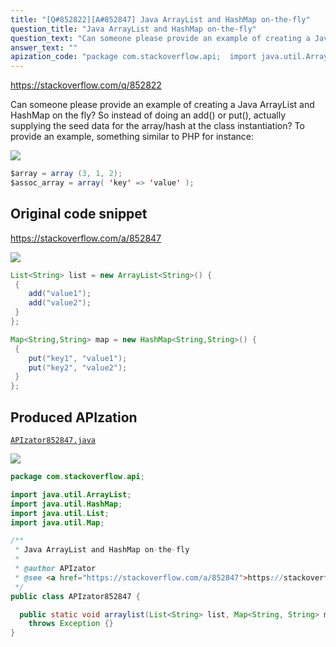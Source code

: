 ```yaml
---
title: "[Q#852822][A#852847] Java ArrayList and HashMap on-the-fly"
question_title: "Java ArrayList and HashMap on-the-fly"
question_text: "Can someone please provide an example of creating a Java ArrayList and HashMap on the fly? So instead of doing an add() or put(), actually supplying the seed data for the array/hash at the class instantiation? To provide an example, something similar to PHP for instance:"
answer_text: ""
apization_code: "package com.stackoverflow.api;  import java.util.ArrayList; import java.util.HashMap; import java.util.List; import java.util.Map;  /**  * Java ArrayList and HashMap on-the-fly  *  * @author APIzator  * @see <a href=\"https://stackoverflow.com/a/852847\">https://stackoverflow.com/a/852847</a>  */ public class APIzator852847 {    public static void arraylist(List<String> list, Map<String, String> map)     throws Exception {} }"
---
```


https://stackoverflow.com/q/852822

Can someone please provide an example of creating a Java ArrayList and HashMap on the fly? So instead of doing an add() or put(), actually supplying the seed data for the array/hash at the class instantiation?
To provide an example, something similar to PHP for instance:


<div class="code-logo"><img src="/stackoverflow.png" /></div>

```java
$array = array (3, 1, 2);
$assoc_array = array( 'key' => 'value' );
```


## Original code snippet

https://stackoverflow.com/a/852847



<div class="code-logo"><img src="/stackoverflow.png" /></div>

```java
List<String> list = new ArrayList<String>() {
 {
    add("value1");
    add("value2");
 }
};

Map<String,String> map = new HashMap<String,String>() {
 {
    put("key1", "value1");
    put("key2", "value2");
 }
};
```

## Produced APIzation

[`APIzator852847.java`](https://github.com/blind-papers/apization-temp-data/raw/main/search/APIzator852847.java)

<div class="code-logo"><img src="/apizator.png" /></div>

```java
package com.stackoverflow.api;

import java.util.ArrayList;
import java.util.HashMap;
import java.util.List;
import java.util.Map;

/**
 * Java ArrayList and HashMap on-the-fly
 *
 * @author APIzator
 * @see <a href="https://stackoverflow.com/a/852847">https://stackoverflow.com/a/852847</a>
 */
public class APIzator852847 {

  public static void arraylist(List<String> list, Map<String, String> map)
    throws Exception {}
}

```